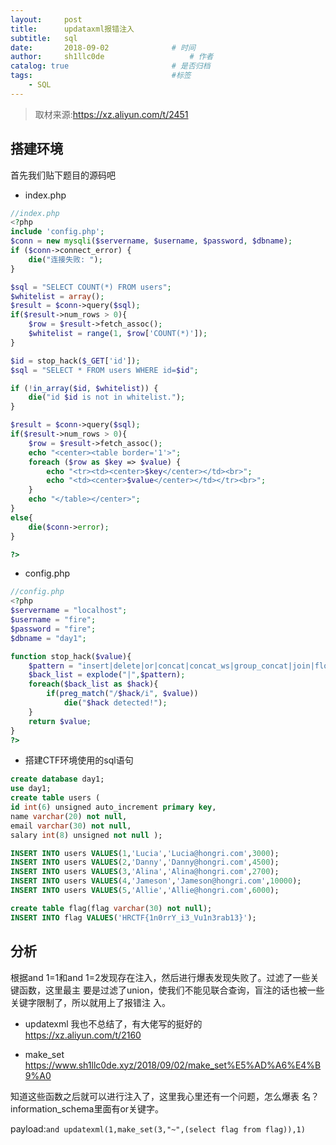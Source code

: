 ```yaml
---
layout:     post
title:      updataxml报错注入
subtitle:   sql
date:       2018-09-02 				# 时间
author:     sh1llc0de					# 作者
catalog: true 						# 是否归档
tags:								#标签
    - SQL
---
```


>取材来源:https://xz.aliyun.com/t/2451

## 搭建环境
首先我们贴下题目的源码吧
* index.php

```php
//index.php
<?php
include 'config.php';
$conn = new mysqli($servername, $username, $password, $dbname);
if ($conn->connect_error) {
    die("连接失败: ");
}

$sql = "SELECT COUNT(*) FROM users";
$whitelist = array();
$result = $conn->query($sql);
if($result->num_rows > 0){
    $row = $result->fetch_assoc();
    $whitelist = range(1, $row['COUNT(*)']);
}

$id = stop_hack($_GET['id']);
$sql = "SELECT * FROM users WHERE id=$id";

if (!in_array($id, $whitelist)) {
    die("id $id is not in whitelist.");
}

$result = $conn->query($sql);
if($result->num_rows > 0){
    $row = $result->fetch_assoc();
    echo "<center><table border='1'>";
    foreach ($row as $key => $value) {
        echo "<tr><td><center>$key</center></td><br>";
        echo "<td><center>$value</center></td></tr><br>";
    }
    echo "</table></center>";
}
else{
    die($conn->error);
}

?>
```

* config.php

```php
//config.php
<?php  
$servername = "localhost";
$username = "fire";
$password = "fire";
$dbname = "day1";

function stop_hack($value){
    $pattern = "insert|delete|or|concat|concat_ws|group_concat|join|floor|\/\*|\*|\.\.\/|\.\/|union|into|load_file|outfile|dumpfile|sub|hex|file_put_contents|fwrite|curl|system|eval";
    $back_list = explode("|",$pattern);
    foreach($back_list as $hack){
        if(preg_match("/$hack/i", $value))
            die("$hack detected!");
    }
    return $value;
}
?>
```

* 搭建CTF环境使用的sql语句

```sql
create database day1;
use day1;
create table users (
id int(6) unsigned auto_increment primary key,
name varchar(20) not null,
email varchar(30) not null,
salary int(8) unsigned not null );

INSERT INTO users VALUES(1,'Lucia','Lucia@hongri.com',3000);
INSERT INTO users VALUES(2,'Danny','Danny@hongri.com',4500);
INSERT INTO users VALUES(3,'Alina','Alina@hongri.com',2700);
INSERT INTO users VALUES(4,'Jameson','Jameson@hongri.com',10000);
INSERT INTO users VALUES(5,'Allie','Allie@hongri.com',6000);

create table flag(flag varchar(30) not null);
INSERT INTO flag VALUES('HRCTF{1n0rrY_i3_Vu1n3rab13}');
```

## 分析
根据and 1=1和and 1=2发现存在注入，然后进行爆表发现失败了。过滤了一些关键函数，这里最主
要是过滤了union，使我们不能见联合查询，盲注的话也被一些关键字限制了，所以就用上了报错注
入。

* updatexml
我也不总结了，有大佬写的挺好的  
<https://xz.aliyun.com/t/2160>

* make_set  
<https://www.sh1llc0de.xyz/2018/09/02/make_set%E5%AD%A6%E4%B9%A0>

知道这些函数之后就可以进行注入了，这里我心里还有一个问题，怎么爆表
名？information_schema里面有or关键字。

payload:```and updatexml(1,make_set(3,"~",(select flag from flag)),1)```
